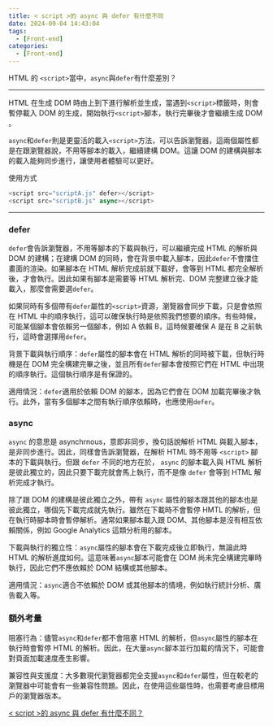 ```yaml
---
title: < script >的 async 與 defer 有什麼不同
date: 2024-09-04 14:43:04
tags:
  - [Front-end]
categories:
  - [Front-end]
---
```



HTML 的 `<script>`當中，`async`與`defer`有什麼差別？

<!-- more -->
------


HTML 在生成 DOM 時由上到下進行解析並生成，當遇到`<script>`標籤時，則會暫停載入 DOM 的生成，開始執行`<script>`腳本，執行完畢後才會繼續生成 DOM 。

`async`和`defer`則是更靈活的載入`<script>`方法，可以告訴瀏覽器，這兩個屬性都是在跟瀏覽器說，不用等腳本的載入，繼續建構 DOM。這讓 DOM 的建構與腳本的載入能夠同步進行，讓使用者體驗可以更好。

使用方式

```js
<script src="scriptA.js" defer></script>
<script src="scriptB.js" async></script>
```

------

### defer
`defer`會告訴瀏覽器，不用等腳本的下載與執行，可以繼續完成 HTML 的解析與 DOM 的建構；在建構 DOM 的同時，會在背景中載入腳本，因此`defer`不會擋住畫面的渲染。如果腳本在 HTML 解析完成前就下載好，會等到 HTML 都完全解析後，才會執行。因此如果有腳本是需要等 HTML 解析完、DOM 完整建立後才能載入，那麼會需要選`defer`。

如果同時有多個帶有`defer`屬性的`<script>`資源，瀏覽器會同步下載，只是會依照在 HTML 中的順序執行，這可以確保執行時是依照我們想要的順序。有些時候，可能某個腳本會依賴另一個腳本，例如 A 依賴 B，這時候要確保 A 是在 B 之前執行，這時會選擇用`defer`。

背景下載與執行順序：`defer`屬性的腳本會在 HTML 解析的同時被下載，但執行時機是在 DOM 完全構建完畢之後，並且所有`defer`腳本會按照它們在 HTML 中出現的順序執行。這個執行順序是有保證的。

適用情況：`defer`適用於依賴 DOM 的腳本，因為它們會在 DOM 加載完畢後才執行。此外，當有多個腳本之間有執行順序依賴時，也應使用`defer`。

### async
`async` 的意思是 asynchrnous，意即非同步，換句話說解析 HTML 與載入腳本，是非同步進行。因此，同樣會告訴瀏覽器，在解析 HTML 時不用等 `<script>` 腳本的下載與執行。但跟 `defer` 不同的地方在於， `async` 的腳本載入與 HTML 解析是彼此獨立的，因此只要下載完就會馬上執行，而不是像 `defer` 會等到 HTML 解析完成才執行。

除了跟 DOM 的建構是彼此獨立之外，帶有 `async` 屬性的腳本跟其他的腳本也是彼此獨立，哪個先下載完成就先執行。雖然在下載時不會暫停 HMTL 的解析，但在執行時腳本時會暫停解析。通常如果腳本載入跟 DOM、其他腳本是沒有相互依賴關係，例如 Google Analytics 這類分析用的腳本。

下載與執行的獨立性：`async`屬性的腳本會在下載完成後立即執行，無論此時 HTML 的解析進度如何。這意味著`async`腳本可能會在 DOM 尚未完全構建完畢時執行，因此它們不應依賴於 DOM 結構或其他腳本。

適用情況：`async`適合不依賴於 DOM 或其他腳本的情境，例如執行統計分析、廣告載入等。

### 額外考量

阻塞行為：儘管`async`和`defer`都不會阻塞 HTML 的解析，但`async`屬性的腳本在執行時會暫停 HTML 的解析。因此，在大量`async`腳本並行加載的情況下，可能會對頁面加載速度產生影響。

兼容性與支援度：大多數現代瀏覽器都完全支援`async`和`defer`屬性，但在較老的瀏覽器中可能會有一些兼容性問題。因此，在使用這些屬性時，也需要考慮目標用戶的瀏覽器版本。

[ < script >的 async 與 defer 有什麼不同？](https://www.explainthis.io/zh-hant/swe/fe-script-async-defer-difference)
